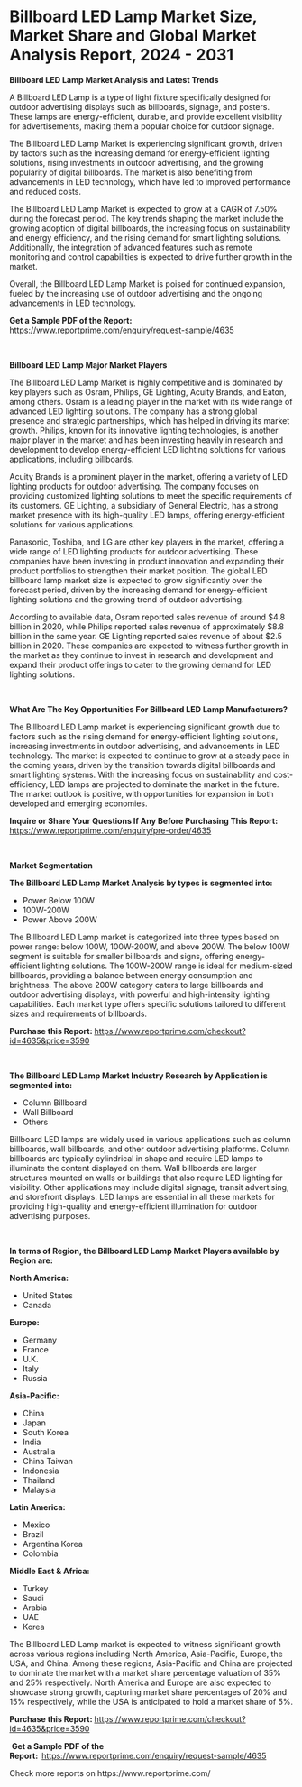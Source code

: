 <p><h1>Billboard LED Lamp Market Size, Market Share and Global Market Analysis Report, 2024 - 2031</h1></p><p><strong>Billboard LED Lamp Market Analysis and Latest Trends</strong></p>
<p><p>A Billboard LED Lamp is a type of light fixture specifically designed for outdoor advertising displays such as billboards, signage, and posters. These lamps are energy-efficient, durable, and provide excellent visibility for advertisements, making them a popular choice for outdoor signage.</p><p>The Billboard LED Lamp Market is experiencing significant growth, driven by factors such as the increasing demand for energy-efficient lighting solutions, rising investments in outdoor advertising, and the growing popularity of digital billboards. The market is also benefiting from advancements in LED technology, which have led to improved performance and reduced costs.</p><p>The Billboard LED Lamp Market is expected to grow at a CAGR of 7.50% during the forecast period. The key trends shaping the market include the growing adoption of digital billboards, the increasing focus on sustainability and energy efficiency, and the rising demand for smart lighting solutions. Additionally, the integration of advanced features such as remote monitoring and control capabilities is expected to drive further growth in the market.</p><p>Overall, the Billboard LED Lamp Market is poised for continued expansion, fueled by the increasing use of outdoor advertising and the ongoing advancements in LED technology.</p></p>
<p><strong>Get a Sample PDF of the Report:&nbsp;</strong> <a href="https://www.reportprime.com/enquiry/request-sample/4635">https://www.reportprime.com/enquiry/request-sample/4635</a></p>
<p>&nbsp;</p>
<p><strong>Billboard LED Lamp Major Market Players</strong></p>
<p><p>The Billboard LED Lamp Market is highly competitive and is dominated by key players such as Osram, Philips, GE Lighting, Acuity Brands, and Eaton, among others. Osram is a leading player in the market with its wide range of advanced LED lighting solutions. The company has a strong global presence and strategic partnerships, which has helped in driving its market growth. Philips, known for its innovative lighting technologies, is another major player in the market and has been investing heavily in research and development to develop energy-efficient LED lighting solutions for various applications, including billboards.</p><p>Acuity Brands is a prominent player in the market, offering a variety of LED lighting products for outdoor advertising. The company focuses on providing customized lighting solutions to meet the specific requirements of its customers. GE Lighting, a subsidiary of General Electric, has a strong market presence with its high-quality LED lamps, offering energy-efficient solutions for various applications.</p><p>Panasonic, Toshiba, and LG are other key players in the market, offering a wide range of LED lighting products for outdoor advertising. These companies have been investing in product innovation and expanding their product portfolios to strengthen their market position. The global LED billboard lamp market size is expected to grow significantly over the forecast period, driven by the increasing demand for energy-efficient lighting solutions and the growing trend of outdoor advertising.</p><p>According to available data, Osram reported sales revenue of around $4.8 billion in 2020, while Philips reported sales revenue of approximately $8.8 billion in the same year. GE Lighting reported sales revenue of about $2.5 billion in 2020. These companies are expected to witness further growth in the market as they continue to invest in research and development and expand their product offerings to cater to the growing demand for LED lighting solutions.</p></p>
<p>&nbsp;</p>
<p><strong>What Are The Key Opportunities For Billboard LED Lamp Manufacturers?</strong></p>
<p><p>The Billboard LED Lamp market is experiencing significant growth due to factors such as the rising demand for energy-efficient lighting solutions, increasing investments in outdoor advertising, and advancements in LED technology. The market is expected to continue to grow at a steady pace in the coming years, driven by the transition towards digital billboards and smart lighting systems. With the increasing focus on sustainability and cost-efficiency, LED lamps are projected to dominate the market in the future. The market outlook is positive, with opportunities for expansion in both developed and emerging economies.</p></p>
<p><strong>Inquire or Share Your Questions If Any Before Purchasing This Report:</strong> <a href="https://www.reportprime.com/enquiry/pre-order/4635">https://www.reportprime.com/enquiry/pre-order/4635</a></p>
<p>&nbsp;</p>
<p><strong>Market Segmentation</strong></p>
<p><strong>The Billboard LED Lamp Market Analysis by types is segmented into:</strong></p>
<p><ul><li>Power Below 100W</li><li>100W-200W</li><li>Power Above 200W</li></ul></p>
<p><p>The Billboard LED Lamp market is categorized into three types based on power range: below 100W, 100W-200W, and above 200W. The below 100W segment is suitable for smaller billboards and signs, offering energy-efficient lighting solutions. The 100W-200W range is ideal for medium-sized billboards, providing a balance between energy consumption and brightness. The above 200W category caters to large billboards and outdoor advertising displays, with powerful and high-intensity lighting capabilities. Each market type offers specific solutions tailored to different sizes and requirements of billboards.</p></p>
<p><strong>Purchase this Report:&nbsp;</strong><a href="https://www.reportprime.com/checkout?id=4635&price=3590">https://www.reportprime.com/checkout?id=4635&price=3590</a></p>
<p>&nbsp;</p>
<p><strong>The Billboard LED Lamp Market Industry Research by Application is segmented into:</strong></p>
<p><ul><li>Column Billboard</li><li>Wall Billboard</li><li>Others</li></ul></p>
<p><p>Billboard LED lamps are widely used in various applications such as column billboards, wall billboards, and other outdoor advertising platforms. Column billboards are typically cylindrical in shape and require LED lamps to illuminate the content displayed on them. Wall billboards are larger structures mounted on walls or buildings that also require LED lighting for visibility. Other applications may include digital signage, transit advertising, and storefront displays. LED lamps are essential in all these markets for providing high-quality and energy-efficient illumination for outdoor advertising purposes.</p></p>
<p>&nbsp;</p>
<p><strong>In terms of Region, the Billboard LED Lamp Market Players available by Region are:</strong></p>
<p>
    <p> <strong> North America: </strong>
        <ul>
            <li>United States</li>
            <li>Canada</li>
        </ul>
        </p> 
    <p> <strong> Europe: </strong>
        <ul>
            <li>Germany</li>
            <li>France</li>
            <li>U.K.</li>
            <li>Italy</li>
            <li>Russia</li>
        </ul>
        </p> 
    <p> <strong> Asia-Pacific: </strong>
        <ul>
            <li>China</li>
            <li>Japan</li>
            <li>South Korea</li>
            <li>India</li>
            <li>Australia</li>
            <li>China Taiwan</li>
            <li>Indonesia</li>
            <li>Thailand</li>
            <li>Malaysia</li>
        </ul>
        </p> 
    <p> <strong> Latin America: </strong>
        <ul>
            <li>Mexico</li>
            <li>Brazil</li>
            <li>Argentina Korea</li>
            <li>Colombia</li>
        </ul>
        </p> 
    <p> <strong> Middle East & Africa: </strong>
        <ul>
            <li>Turkey</li>
            <li>Saudi</li>
            <li>Arabia</li>
            <li>UAE</li>
            <li>Korea</li>
        </ul>
    </p>
    </p>
<p><p>The Billboard LED Lamp market is expected to witness significant growth across various regions including North America, Asia-Pacific, Europe, the USA, and China. Among these regions, Asia-Pacific and China are projected to dominate the market with a market share percentage valuation of 35% and 25% respectively. North America and Europe are also expected to showcase strong growth, capturing market share percentages of 20% and 15% respectively, while the USA is anticipated to hold a market share of 5%.</p></p>
<p><strong>Purchase this Report: </strong><a href="https://www.reportprime.com/checkout?id=4635&price=3590">https://www.reportprime.com/checkout?id=4635&price=3590</a></p>
<p>&nbsp;<strong>Get a Sample PDF of the Report:&nbsp;&nbsp;</strong><a href="https://www.reportprime.com/enquiry/request-sample/4635">https://www.reportprime.com/enquiry/request-sample/4635</a></p>
<p><strong></strong></p>
<p>Check more reports on https://www.reportprime.com/</p>